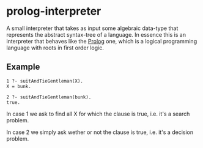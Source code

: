 # prolog-interpreter 
A small interpreter that takes as input some algebraic data-type that represents the abstract syntax-tree of a language.
In essence this is an interpreter that behaves like the [Prolog](https://www.wikiwand.com/en/Prolog) one, 
which is a logical programming language with roots in first order logic.

## Example
```
1 ?- suitAndTieGentleman(X).
X = bunk.

2 ?- suitAndTieGentleman(bunk).
true.
```
In case 1 we ask to find all X for which the clause is true, i.e. it's a search problem. 

In case 2 we simply ask wether or not the clause is true, i.e. it's a decision problem.

